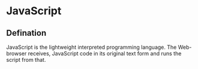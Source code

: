 # JavaScript
## Defination
JavaScript is the lightweight interpreted programming language. The Web-browser receives, JavaScript code in its original text form and runs the script from that.
